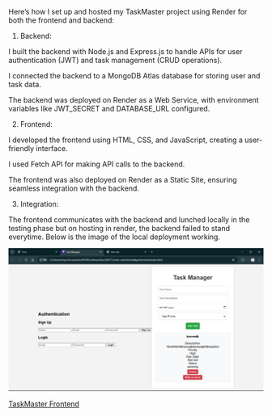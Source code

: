 Here’s how I set up and hosted my TaskMaster project using Render for both the frontend and backend:

1. Backend:

I built the backend with Node.js and Express.js to handle APIs for user authentication (JWT) and task management (CRUD operations).

I connected the backend to a MongoDB Atlas database for storing user and task data.

The backend was deployed on Render as a Web Service, with environment variables like JWT_SECRET and DATABASE_URL configured.



2. Frontend:

I developed the frontend using HTML, CSS, and JavaScript, creating a user-friendly interface.

I used Fetch API for making API calls to the backend.

The frontend was also deployed on Render as a Static Site, ensuring seamless integration with the backend.



3. Integration:

The frontend communicates with the backend and lunched locally in the testing phase but on hosting in render, the backend failed to stand everytime. Below is the image of the local deployment working.


![My Image of the local deployment](Image/IMG-20241130-WA0008.jpg )




[TaskMaster Frontend](https://task-frontend-t25m.onrender.com/)


